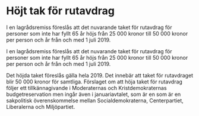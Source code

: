 # Höjt tak för rutavdrag

I en lagrådsremiss föreslås att det nuvarande taket för rutavdrag för personer som inte har fyllt 65 år höjs från 25 000 kronor till 50 000 kronor per person och år från och med 1 juli 2019.

I en lagrådsremiss föreslås att det nuvarande taket för rutavdrag för personer som inte har fyllt 65 år höjs från 25 000 kronor till 50 000 kronor per person och år från och med 1 juli 2019.

Det höjda taket föreslås gälla hela 2019. Det innebär att taket för rutavdraget blir 50 000 kronor för samtliga. Förslaget om att höja taket för rutavdrag följer ett tillkännagivande i Moderaternas och Kristdemokraternas budgetreservation men ingår även i januariavtalet, som är en som är en sakpolitisk överenskommelse mellan Socialdemokraterna, Centerpartiet, Liberalerna och Miljöpartiet.
